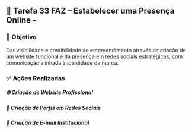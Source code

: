 ## 🧩 Tarefa 33 FAZ – Estabelecer uma Presença Online - 

### 🎯 Objetivo

Dar visibilidade e credibilidade ao empreendimento através da criação de um website funcional e da presença em redes sociais estratégicas, com comunicação alinhada à identidade da marca.


### ✅ Ações Realizadas

##### 🌐 Criação de Website Profissional

##### 📱 Criação de Perfis em Redes Sociais

##### 📧 Criação de E-mail Institucional
